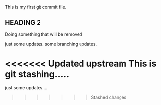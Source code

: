 This is my first git commit file.

## HEADING 2
Doing something that will be removed

  
  just some updates. some branching updates.


<<<<<<< Updated upstream
This is git stashing.....
=======
just some updates....
>>>>>>> Stashed changes
